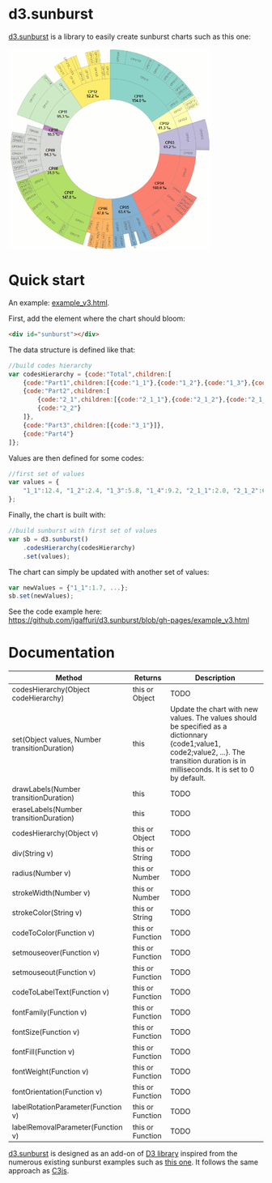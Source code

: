 # d3.sunburst

[d3.sunburst](http://jgaffuri.github.io/d3.sunburst/) is a library to easily create sunburst charts such as this one:

[<img src="img/coicop.png" alt="COICOP sunburst" width="400" height="400" />](http://jgaffuri.github.io/EurostatVisu/coicop_sunburst.html)

# Quick start

An example: [example_v3.html](http://jgaffuri.github.io/d3.sunburst/example_v3.html).

First, add the element where the chart should bloom:

```html
<div id="sunburst"></div>
```

The data structure is defined like that:

```javascript
//build codes hierarchy
var codesHierarchy = {code:"Total",children:[
    {code:"Part1",children:[{code:"1_1"},{code:"1_2"},{code:"1_3"},{code:"1_4"}]},
    {code:"Part2",children:[
        {code:"2_1",children:[{code:"2_1_1"},{code:"2_1_2"},{code:"2_1_3"},]},
        {code:"2_2"}
    ]},
    {code:"Part3",children:[{code:"3_1"}]},
    {code:"Part4"}
]};
```

Values are then defined for some codes:

```javascript
//first set of values
var values = {
    "1_1":12.4, "1_2":2.4, "1_3":5.8, "1_4":9.2, "2_1_1":2.0, "2_1_2":6.0, "2_1_3":10, "2_2":5.4, "3_1":15.8, "Part4":32.3
};
```

Finally, the chart is built with:

```javascript
//build sunburst with first set of values
var sb = d3.sunburst()
    .codesHierarchy(codesHierarchy)
    .set(values);
```

The chart can simply be updated with another set of values:

```javascript
var newValues = {"1_1":1.7, ...};
sb.set(newValues);
```

See the code example here: https://github.com/jgaffuri/d3.sunburst/blob/gh-pages/example_v3.html

# Documentation

| Method | Returns | Description |
| --- | --- | --- |
| codesHierarchy(Object codeHierarchy) | this or Object | TODO |
| set(Object values, Number transitionDuration) | this | Update the chart with new values. The values should be specified as a dictionnary {code1;value1, code2;value2, ...}. The transition duration is in milliseconds. It is set to 0 by default. |
| drawLabels(Number transitionDuration) | this | TODO |
| eraseLabels(Number transitionDuration) | this | TODO |
| codesHierarchy(Object v) | this or Object | TODO |
| div(String v) | this or String | TODO |
| radius(Number v) | this or Number | TODO |
| strokeWidth(Number v) | this or Number | TODO |
| strokeColor(String v) | this or String | TODO |
| codeToColor(Function v) | this or Function | TODO |
| setmouseover(Function v) | this or Function | TODO |
| setmouseout(Function v) | this or Function | TODO |
| codeToLabelText(Function v) | this or Function | TODO |
| fontFamily(Function v) | this or Function | TODO |
| fontSize(Function v) | this or Function | TODO |
| fontFill(Function v) | this or Function | TODO |
| fontWeight(Function v) | this or Function | TODO |
| fontOrientation(Function v) | this or Function | TODO |
| labelRotationParameter(Function v) | this or Function | TODO |
| labelRemovalParameter(Function v) | this or Function | TODO |

[d3.sunburst](http://jgaffuri.github.io/d3.sunburst/) is designed as an add-on of [D3 library](https://d3js.org/) inspired from the numerous existing sunburst examples such as [this one](https://bl.ocks.org/mbostock/4348373). It follows the same approach as [C3js](http://c3js.org/).
